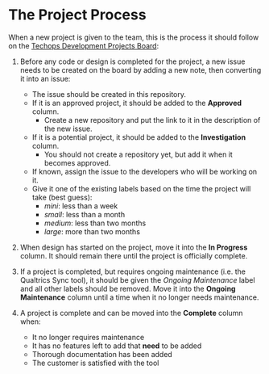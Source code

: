 # The Project Process

When a new project is given to the team, this is the process it should follow on the [Techops Development Projects Board](https://github.com/orgs/byuitechops/projects/5):

1. Before any code or design is completed for the project, a new issue needs to be created on the board by adding a new note, then converting it into an issue:
    - The issue should be created in this repository.
    - If it is an approved project, it should be added to the **Approved** column.
        - Create a new repository and put the link to it in the description of the new issue.
    - If it is a potential project, it should be added to the **Investigation** column.
        - You should not create a repository yet, but add it when it becomes approved.
    - If known, assign the issue to the developers who will be working on it.
    - Give it one of the existing labels based on the time the project will take (best guess):
      - *mini*: less than a week
      - *small*: less than a month
      - *medium*: less than two months
      - *large*: more than two months
      
2. When design has started on the project, move it into the **In Progress** column. It should remain there until the project is officially complete.

3. If a project is completed, but requires ongoing maintenance (i.e. the Qualtrics Sync tool), it should be given the *Ongoing Maintenance* label and all other labels should be removed. Move it into the **Ongoing Maintenance** column until a time when it no longer needs maintenance.

4. A project is complete and can be moved into the **Complete** column when:
    - It no longer requires maintenance
    - It has no features left to add that **need** to be added
    - Thorough documentation has been added
    - The customer is satisfied with the tool
